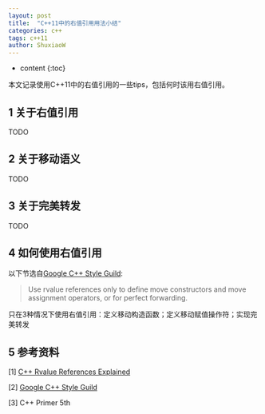 ```yaml
---
layout: post
title:  "C++11中的右值引用用法小结"
categories: c++
tags: c++11 
author: ShuxiaoW
---
```


* content
{:toc}

本文记录使用C++11中的右值引用的一些tips，包括何时该用右值引用。

## 1 关于右值引用

TODO

## 2 关于移动语义

TODO

## 3 关于完美转发

TODO

## 4 如何使用右值引用

以下节选自[Google C++ Style Guild](https://google.github.io/styleguide/cppguide.html#Rvalue_references):

> Use rvalue references only to define move constructors and move assignment operators, or for perfect forwarding.

只在3种情况下使用右值引用：定义移动构造函数；定义移动赋值操作符；实现完美转发

## 5 参考资料

[1] [C++ Rvalue References Explained](http://thbecker.net/articles/rvalue_references/section_01.html)

[2] [Google C++ Style Guild](https://google.github.io/styleguide/cppguide.html#Rvalue_references)

[3] C++ Primer 5th
